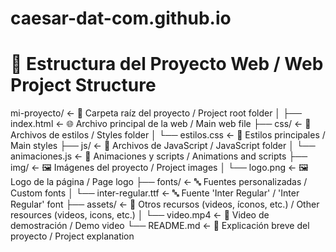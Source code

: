 # caesar-dat-com.github.io
# 🌟 Estructura del Proyecto Web / Web Project Structure

mi-proyecto/             <- 📁 Carpeta raíz del proyecto / Project root folder
│
├── index.html           <- 🌐 Archivo principal de la web / Main web file
├── css/                 <- 🎨 Archivos de estilos / Styles folder
│   └── estilos.css       <- 🎨 Estilos principales / Main styles
├── js/                  <- 🚀 Archivos de JavaScript / JavaScript folder
│   └── animaciones.js    <- 🚀 Animaciones y scripts / Animations and scripts
├── img/                 <- 🖼️ Imágenes del proyecto / Project images
│   └── logo.png          <- 🖼️ Logo de la página / Page logo
├── fonts/               <- 🔤 Fuentes personalizadas / Custom fonts
│   └── inter-regular.ttf <- 🔤 Fuente 'Inter Regular' / 'Inter Regular' font
├── assets/              <- 📂 Otros recursos (videos, íconos, etc.) / Other resources (videos, icons, etc.)
│   └── video.mp4         <- 🎥 Video de demostración / Demo video
└── README.md            <- 📘 Explicación breve del proyecto / Project explanation
